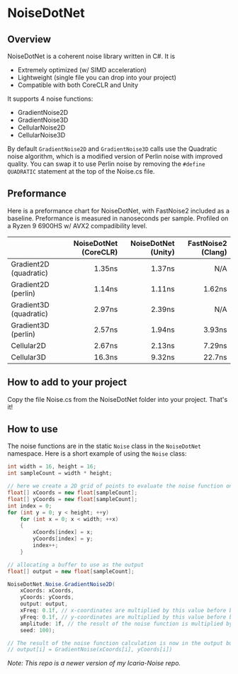 # NoiseDotNet
## Overview
NoiseDotNet is a coherent noise library written in C#. It is 
- Extremely optimized (w/ SIMD acceleration)
- Lightweight (single file you can drop into your project)
- Compatible with both CoreCLR and Unity

It supports 4 noise functions:
- GradientNoise2D 
- GradientNoise3D
- CellularNoise2D
- CellularNoise3D

By default `GradientNoise2D` and `GradientNoise3D` calls use the Quadratic noise algorithm, which is a modified version of Perlin noise with improved quality. You can swap it to use Perlin noise by removing the `#define QUADRATIC` statement at the top of the Noise.cs file. 

## Preformance
Here is a preformance chart for NoiseDotNet, with FastNoise2 included as a baseline. 
Preformance is measured in nanoseconds per sample. Profiled on a Ryzen 9 6900HS w/ AVX2 compadibility level.

|                        | NoiseDotNet (CoreCLR) | NoiseDotNet (Unity) | FastNoise2 (Clang) |
| :--------------------- | --------------------: | ------------------: | -----------------: |
| Gradient2D (quadratic) | 1.35ns                | 1.37ns              | N/A                |
| Gradient2D (perlin)    | 1.14ns                | 1.11ns              | 1.62ns             |
| Gradient3D (quadratic) | 2.97ns                | 2.39ns              | N/A                |
| Gradient3D (perlin)    | 2.57ns                | 1.94ns              | 3.93ns             |
| Cellular2D             | 2.67ns                | 2.13ns              | 7.29ns             |
| Cellular3D             | 16.3ns                | 9.32ns              | 22.7ns             |

## How to add to your project
Copy the file Noise.cs from the NoiseDotNet folder into your project. That's it!

## How to use
The noise functions are in the static `Noise` class in the `NoiseDotNet` namespace. Here is a short example of using the `Noise` class:

```csharp
int width = 16, height = 16;
int sampleCount = width * height;

// here we create a 2D grid of points to evaluate the noise function on
float[] xCoords = new float[sampleCount];
float[] yCoords = new float[sampleCount];
int index = 0;
for (int y = 0; y < height; ++y)
    for (int x = 0; x < width; ++x)
    {
        xCoords[index] = x;
        yCoords[index] = y;
        index++;
    }

// allocating a buffer to use as the output
float[] output = new float[sampleCount];

NoiseDotNet.Noise.GradientNoise2D(
    xCoords: xCoords,
    yCoords: yCoords,
    output: output,
    xFreq: 0.1f, // x-coordinates are multiplied by this value before being used
    yFreq: 0.1f, // y-coordinates are multiplied by this value before being used
    amplitude: 1f, // the result of the noise function is multiplied by this value
    seed: 100);

// The result of the noise function calculation is now in the output buffer.
// output[i] = GradientNoise(xCoords[i], yCoords[i])
```

*Note: This repo is a newer version of my Icaria-Noise repo.*
